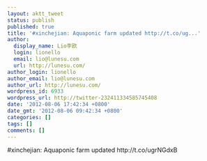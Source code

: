 ```yaml
---
layout: aktt_tweet
status: publish
published: true
title: '#xinchejian: Aquaponic farm updated http://t.co/ug...'
author:
  display_name: Lio李欧
  login: lionello
  email: lio@lunesu.com
  url: http://lunesu.com/
author_login: lionello
author_email: lio@lunesu.com
author_url: http://lunesu.com/
wordpress_id: 6933
wordpress_url: http://twitter-232411334585745408
date: '2012-08-06 17:42:34 +0800'
date_gmt: '2012-08-06 09:42:34 +0800'
categories: []
tags: []
comments: []
---
```

<p>#xinchejian: Aquaponic farm updated http://t.co/ugrNGdxB</p>
